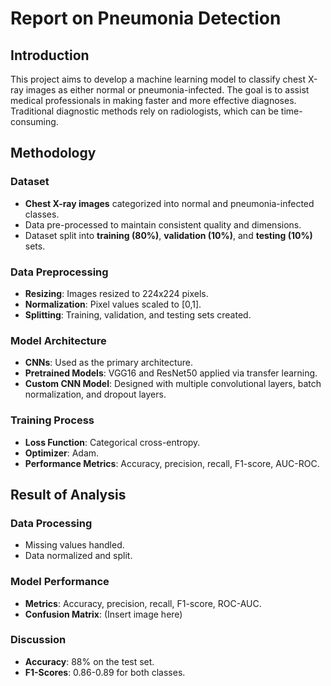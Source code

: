 # Report on Pneumonia Detection

## Introduction

This project aims to develop a machine learning model to classify chest X-ray images as either normal or pneumonia-infected. The goal is to assist medical professionals in making faster and more effective diagnoses. Traditional diagnostic methods rely on radiologists, which can be time-consuming.

## Methodology

### Dataset

- **Chest X-ray images** categorized into normal and pneumonia-infected classes.
- Data pre-processed to maintain consistent quality and dimensions.
- Dataset split into **training (80%)**, **validation (10%)**, and **testing (10%)** sets.

### Data Preprocessing

- **Resizing**: Images resized to 224x224 pixels.
- **Normalization**: Pixel values scaled to [0,1].
- **Splitting**: Training, validation, and testing sets created.

### Model Architecture

- **CNNs**: Used as the primary architecture.
- **Pretrained Models**: VGG16 and ResNet50 applied via transfer learning.
- **Custom CNN Model**: Designed with multiple convolutional layers, batch normalization, and dropout layers.

### Training Process

- **Loss Function**: Categorical cross-entropy.
- **Optimizer**: Adam.
- **Performance Metrics**: Accuracy, precision, recall, F1-score, AUC-ROC.

## Result of Analysis

### Data Processing

- Missing values handled.
- Data normalized and split.

### Model Performance

- **Metrics**: Accuracy, precision, recall, F1-score, ROC-AUC.
- **Confusion Matrix**: (Insert image here)

### Discussion

- **Accuracy**: 88% on the test set.
- **F1-Scores**: 0.86-0.89 for both classes.

